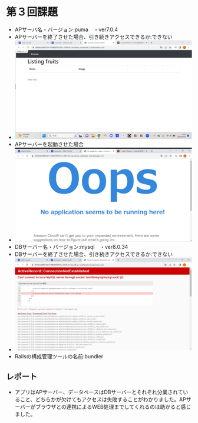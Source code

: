# 第３回課題
- APサーバ名・バージョン:puma　・ver7.0.4
- APサーバーを終了させた場合、引き続きアクセスできるか:できない
- ![APサーバー終了後アクセス](./image/APserver-running.png)
- APサーバーを起動させた場合
- ![APサーバ起動時](./image/APsever-not-running.png)
- DBサーバー名・バージョン:mysql　・ver8.0.34
- DBサーバーを終了させた場合、引き続きアクセスできるか:できない
- ![DBサーバー終了後アクセス](./image/DBserver-not-running.png)
- Railsの構成管理ツールの名前:bundler

## レポート
- アプリはAPサーバー、データベースはDBサーバーとそれぞれ分業されていること、どちらかが欠けてもアクセスは失敗することがわかりました。APサーバーがブラウザとの連携によるWEB処理までしてくれるのは助かると感じました。

